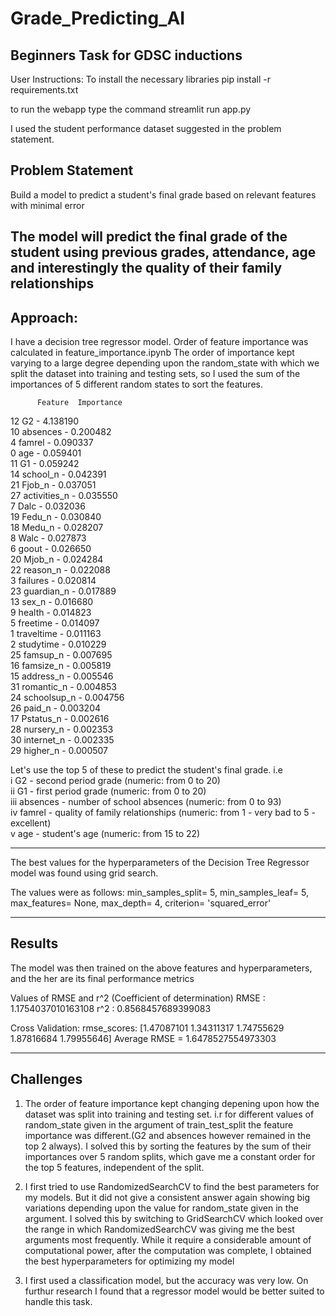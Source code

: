 # Grade_Predicting_AI
Beginners Task for GDSC inductions
---

User Instructions:
To install the necessary libraries
pip install -r requirements.txt

to run the webapp type the command 
streamlit run app.py

I used the student performance dataset suggested in the problem statement.

## Problem Statement
Build a model to predict a student's final grade based on relevant features with minimal error

The model will predict the final grade of the student using previous grades, attendance, age and interestingly the quality of their family relationships
---

## Approach:

I have a decision tree regressor model.
Order of feature importance was calculated in feature_importance.ipynb
The order of importance kept varying to a large degree depending upon the random_state with which we split the dataset into training and 
testing sets, so I used the sum of the importances of 5 different random states to sort the features.

          Feature  Importance  
12            G2 -   4.138190  
10      absences -  0.200482  
4         famrel -   0.090337  
0            age -   0.059401  
11            G1 -   0.059242  
14      school_n -   0.042391  
21        Fjob_n -   0.037051  
27  activities_n -   0.035550  
7           Dalc -   0.032036  
19        Fedu_n -   0.030840  
18        Medu_n -   0.028207  
8           Walc -   0.027873  
6          goout -   0.026650  
20        Mjob_n -   0.024284  
22      reason_n -   0.022088  
3       failures -   0.020814  
23    guardian_n -   0.017889  
13         sex_n -   0.016680  
9         health -   0.014823  
5       freetime -   0.014097  
1     traveltime -   0.011163  
2      studytime -   0.010229  
25      famsup_n -   0.007695  
16     famsize_n -   0.005819  
15     address_n -   0.005546  
31    romantic_n -   0.004853  
24   schoolsup_n -   0.004756  
26        paid_n -   0.003204  
17     Pstatus_n -   0.002616  
28     nursery_n -   0.002353  
30    internet_n -   0.002335  
29      higher_n -   0.000507  

Let's use the top 5 of these to predict the student's final grade. i.e  
i G2 - second period grade (numeric: from 0 to 20)  
ii G1 - first period grade (numeric: from 0 to 20)  
iii absences - number of school absences (numeric: from 0 to 93)   
iv famrel - quality of family relationships (numeric: from 1 - very bad to 5 - excellent)  
v age - student's age (numeric: from 15 to 22)  

---

The best values for the hyperparameters of the Decision Tree Regressor model was found using grid search.

The values were as follows:
min_samples_split= 5, min_samples_leaf= 5, max_features= None, max_depth= 4, criterion= 'squared_error'

---
## Results
The model was then trained on the above features and hyperparameters, and the her are its final performance metrics

Values of RMSE and r^2 (Coefficient of determination) 
RMSE : 1.1754037010163108 
 r^2 : 0.8568457689399083

 Cross Validation:
 rmse_scores:
[1.47087101 1.34311317 1.74755629 1.87816684 1.79955646]
Average RMSE = 1.6478527554973303

---

## Challenges

1) The order of feature importance kept changing depening upon how the dataset was split into training and testing set. i.r for different values of random_state given in the argument of train_test_split the feature importance was different.(G2 and absences however remained in the top 2 always).
I solved this by sorting the features by the sum of their importances over 5 random splits, which gave me a constant order for the top 5 features, independent of the split.

2) I first tried to use RandomizedSearchCV to find the best parameters for my models. But it did not give a consistent answer again showing big variations depending upon the value for random_state given in the argument.
I solved this by switching to GridSearchCV which looked over the range in which RandomizedSearchCV was giving me the best arguments most frequently. While it require a considerable amount of computational power, after the computation was complete, I obtained the best hyperparameters for optimizing my model

3) I first used a classification model, but the accuracy was very low. On furthur research I found that a regressor model would be better suited to handle this task.

